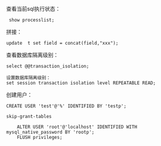 查看当前sql执行状态：
````mysql
 show processlist;
````

拼接：

````mysql
update  t set field = concat(field,"xxx");
````

查看数据库隔离级别：

````
select @@transaction_isolation;

设置数据库隔离级别：
set session transaction isolation level REPEATABLE READ;
````

创建用户：

````mysql
CREATE USER 'test'@'%' IDENTIFIED BY 'testp';

skip-grant-tables

    ALTER USER 'root'@'localhost' IDENTIFIED WITH mysql_native_password BY 'rootp';
    FLUSH privileges;
````

